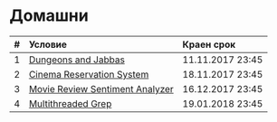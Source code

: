 # Домашни

| # | Условие             | Краен срок       |
|:--|:------------------- |:---------------- |
| 1 | [Dungeons and Jabbas](https://github.com/fmi/java-course/tree/master/homeworks/01-dungeons-and-jabbas) | 11.11.2017 23:45 |
| 2 | [Cinema Reservation System](https://github.com/fmi/java-course/tree/master/homeworks/02-cinema-reservation-system) | 18.11.2017 23:45 |
| 3 | [Movie Review Sentiment Analyzer](https://github.com/fmi/java-course/tree/master/homeworks/03-movie-review-sentiment-analyzer) | 16.12.2017 23:45 |
| 4 | [Multithreaded Grep](https://github.com/fmi/java-course/tree/master/homeworks/04-multithreaded-grep) | 19.01.2018 23:45 |
